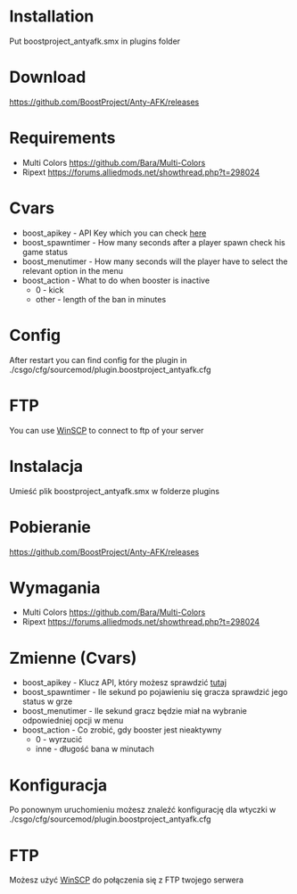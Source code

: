 # Installation

Put boostproject_antyafk.smx in plugins folder

# Download

https://github.com/BoostProject/Anty-AFK/releases

# Requirements

- Multi Colors https://github.com/Bara/Multi-Colors
- Ripext https://forums.alliedmods.net/showthread.php?t=298024

# Cvars

- boost_apikey - API Key which you can check [here](https://boostproject.pro/panel-serwerow)
- boost_spawntimer - How many seconds after a player spawn check his game status
- boost_menutimer - How many seconds will the player have to select the relevant option in the menu
- boost_action - What to do when booster is inactive
    - 0 - kick
    - other - length of the ban in minutes

# Config

After restart you can find config for the plugin in ./csgo/cfg/sourcemod/plugin.boostproject_antyafk.cfg

# FTP

You can use [WinSCP](https://winscp.net/eng/download.php) to connect to ftp of your server

# Instalacja

Umieść plik boostproject_antyafk.smx w folderze plugins

# Pobieranie

https://github.com/BoostProject/Anty-AFK/releases

# Wymagania

- Multi Colors https://github.com/Bara/Multi-Colors
- Ripext https://forums.alliedmods.net/showthread.php?t=298024

# Zmienne (Cvars)

- boost_apikey - Klucz API, który możesz sprawdzić [tutaj](https://boostproject.pro/panel-serwerow)
- boost_spawntimer - Ile sekund po pojawieniu się gracza sprawdzić jego status w grze
- boost_menutimer - Ile sekund gracz będzie miał na wybranie odpowiedniej opcji w menu
- boost_action - Co zrobić, gdy booster jest nieaktywny
    - 0 - wyrzucić
    - inne - długość bana w minutach

# Konfiguracja

Po ponownym uruchomieniu możesz znaleźć konfigurację dla wtyczki w ./csgo/cfg/sourcemod/plugin.boostproject_antyafk.cfg

# FTP

Możesz użyć [WinSCP](https://winscp.net/eng/download.php) do połączenia się z FTP twojego serwera
